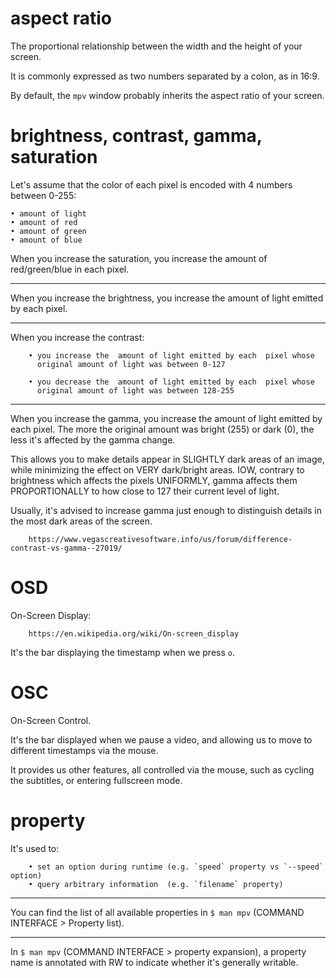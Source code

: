 # aspect ratio

The proportional relationship between the width and the height of your screen.

It is commonly expressed as two numbers separated by a colon, as in 16:9.

By default, the `mpv` window probably inherits the aspect ratio of your screen.

# brightness, contrast, gamma, saturation

Let's assume that the color of each pixel is encoded with 4 numbers between 0-255:

    • amount of light
    • amount of red
    • amount of green
    • amount of blue

When you increase  the saturation, you increase the amount  of red/green/blue in
each pixel.

---

When you  increase the brightness, you  increase the amount of  light emitted by
each pixel.

---

When you  increase the contrast:

        • you increase the  amount of light emitted by each  pixel whose
          original amount of light was between 0-127

        • you decrease the  amount of light emitted by each  pixel whose
          original amount of light was between 128-255

---

When you increase  the gamma, you increase  the amount of light  emitted by each
pixel.
The  more the  original amount  was  bright (255)  or  dark (0),  the less  it's
affected by the gamma change.

This allows you to make details appear in SLIGHTLY dark areas of an image, while
minimizing the effect on VERY dark/bright areas.
IOW, contrary  to brightness which  affects the pixels UNIFORMLY,  gamma affects
them PROPORTIONALLY to how close to 127 their current level of light.

Usually, it's  advised to increase gamma  just enough to distinguish  details in
the most dark areas of the screen.

        https://www.vegascreativesoftware.info/us/forum/difference-contrast-vs-gamma--27019/

# OSD

On-Screen Display:

        https://en.wikipedia.org/wiki/On-screen_display

It's the bar displaying the timestamp when we press `o`.

# OSC

On-Screen Control.

It's  the bar  displayed when  we pause  a  video, and  allowing us  to move  to
different timestamps via the mouse.

It provides us other features, all controlled via the mouse, such as cycling the
subtitles, or entering fullscreen mode.

# property

It's used to:

        • set an option during runtime (e.g. `speed` property vs `--speed` option)
        • query arbitrary information  (e.g. `filename` property)

---

You can find the list of all available properties in `$ man mpv` (COMMAND
INTERFACE > Property list).

---

In `$ man mpv` (COMMAND INTERFACE > property expansion), a property name is
annotated with RW to indicate whether it's generally writable.

